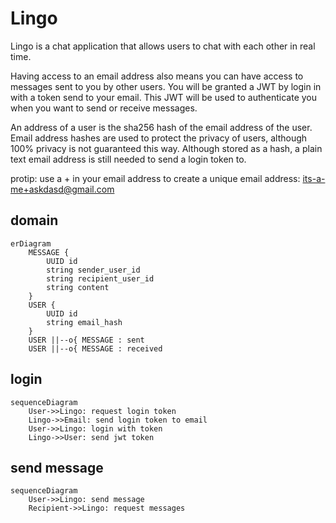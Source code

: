 # Lingo
Lingo is a chat application that allows users to chat with each other in real time. 

Having access to an email address also means you can have access to messages sent to you by other users. 
You will be granted a JWT by login in with a token send to your email. 
This JWT will be used to authenticate you when you want to send or receive messages.

An address of a user is the sha256 hash of the email address of the user. Email address hashes
are used to protect the privacy of users, although 100% privacy is not guaranteed this way.
Although stored as a hash, a plain text email address is still needed to send a login token to.

protip: use a + in your email address to create a unique email address: its-a-me+askdasd@gmail.com

## domain
```mermaid
erDiagram
    MESSAGE {
        UUID id
        string sender_user_id
        string recipient_user_id
        string content
    }
    USER {
        UUID id
        string email_hash
    }
    USER ||--o{ MESSAGE : sent
    USER ||--o{ MESSAGE : received
```

## login
```mermaid
sequenceDiagram
    User->>Lingo: request login token
    Lingo->>Email: send login token to email
    User->>Lingo: login with token
    Lingo->>User: send jwt token
```

## send message
```mermaid
sequenceDiagram
    User->>Lingo: send message
    Recipient->>Lingo: request messages
```